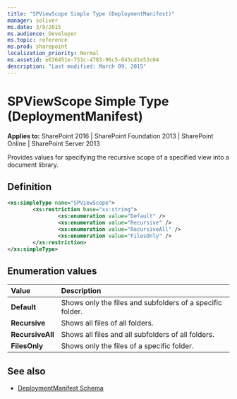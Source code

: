 ```yaml
---
title: "SPViewScope Simple Type (DeploymentManifest)"
manager: soliver
ms.date: 3/9/2015
ms.audience: Developer
ms.topic: reference
ms.prod: sharepoint
localization_priority: Normal
ms.assetid: e636451e-751c-4783-96c5-043cd1e53c04
description: "Last modified: March 09, 2015"
---
```


# SPViewScope Simple Type (DeploymentManifest)

**Applies to:** SharePoint 2016 | SharePoint Foundation 2013 | SharePoint Online | SharePoint Server 2013  
  
Provides values for specifying the recursive scope of a specified view into a document library.

## Definition

```XML
<xs:simpleType name="SPViewScope">
        <xs:restriction base="xs:string">
                <xs:enumeration value="Default" />
                <xs:enumeration value="Recursive" />
                <xs:enumeration value="RecursiveAll" />
                <xs:enumeration value="FilesOnly" />
        </xs:restriction>
</xs:simpleType>

```

## Enumeration values

|**Value**|**Description**|
|:-----|:-----|
|**Default** <br/> |Shows only the files and subfolders of a specific folder.  <br/> |
|**Recursive** <br/> |Shows all files of all folders.  <br/> |
|**RecursiveAll** <br/> |Shows all files and all subfolders of all folders.  <br/> |
|**FilesOnly** <br/> |Shows only the files of a specific folder.  <br/> |
   
## See also

- [DeploymentManifest Schema](deploymentmanifest-schema.md)

